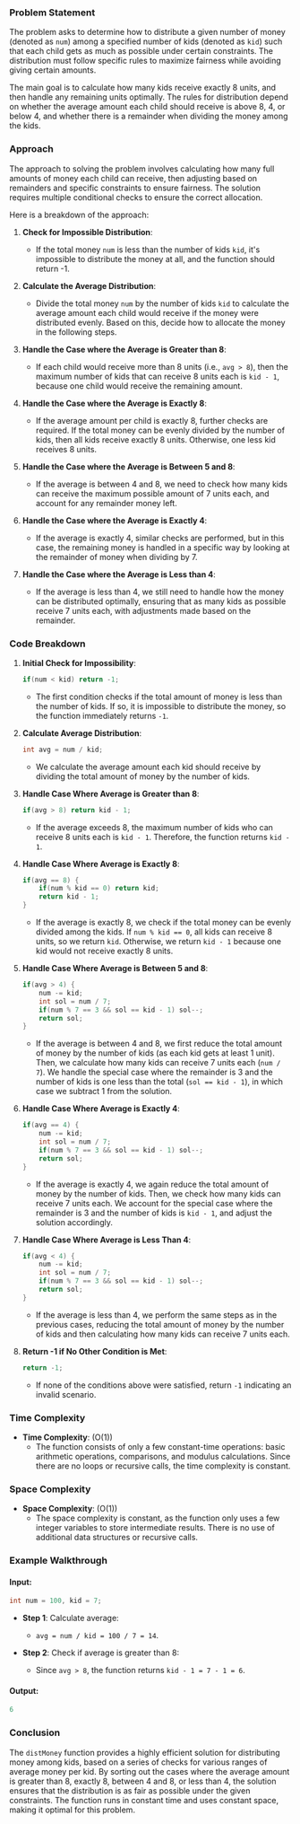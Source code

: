 ### Problem Statement

The problem asks to determine how to distribute a given number of money (denoted as `num`) among a specified number of kids (denoted as `kid`) such that each child gets as much as possible under certain constraints. The distribution must follow specific rules to maximize fairness while avoiding giving certain amounts.

The main goal is to calculate how many kids receive exactly 8 units, and then handle any remaining units optimally. The rules for distribution depend on whether the average amount each child should receive is above 8, 4, or below 4, and whether there is a remainder when dividing the money among the kids.

### Approach

The approach to solving the problem involves calculating how many full amounts of money each child can receive, then adjusting based on remainders and specific constraints to ensure fairness. The solution requires multiple conditional checks to ensure the correct allocation.

Here is a breakdown of the approach:

1. **Check for Impossible Distribution**:
   - If the total money `num` is less than the number of kids `kid`, it's impossible to distribute the money at all, and the function should return -1.

2. **Calculate the Average Distribution**:
   - Divide the total money `num` by the number of kids `kid` to calculate the average amount each child would receive if the money were distributed evenly. Based on this, decide how to allocate the money in the following steps.

3. **Handle the Case where the Average is Greater than 8**:
   - If each child would receive more than 8 units (i.e., `avg > 8`), then the maximum number of kids that can receive 8 units each is `kid - 1`, because one child would receive the remaining amount.

4. **Handle the Case where the Average is Exactly 8**:
   - If the average amount per child is exactly 8, further checks are required. If the total money can be evenly divided by the number of kids, then all kids receive exactly 8 units. Otherwise, one less kid receives 8 units.

5. **Handle the Case where the Average is Between 5 and 8**:
   - If the average is between 4 and 8, we need to check how many kids can receive the maximum possible amount of 7 units each, and account for any remainder money left.

6. **Handle the Case where the Average is Exactly 4**:
   - If the average is exactly 4, similar checks are performed, but in this case, the remaining money is handled in a specific way by looking at the remainder of money when dividing by 7.

7. **Handle the Case where the Average is Less than 4**:
   - If the average is less than 4, we still need to handle how the money can be distributed optimally, ensuring that as many kids as possible receive 7 units each, with adjustments made based on the remainder.

### Code Breakdown

1. **Initial Check for Impossibility**:
   ```cpp
   if(num < kid) return -1;
   ```
   - The first condition checks if the total amount of money is less than the number of kids. If so, it is impossible to distribute the money, so the function immediately returns `-1`.

2. **Calculate Average Distribution**:
   ```cpp
   int avg = num / kid;
   ```
   - We calculate the average amount each kid should receive by dividing the total amount of money by the number of kids.

3. **Handle Case Where Average is Greater than 8**:
   ```cpp
   if(avg > 8) return kid - 1;
   ```
   - If the average exceeds 8, the maximum number of kids who can receive 8 units each is `kid - 1`. Therefore, the function returns `kid - 1`.

4. **Handle Case Where Average is Exactly 8**:
   ```cpp
   if(avg == 8) {
       if(num % kid == 0) return kid;
       return kid - 1;
   }
   ```
   - If the average is exactly 8, we check if the total money can be evenly divided among the kids. If `num % kid == 0`, all kids can receive 8 units, so we return `kid`. Otherwise, we return `kid - 1` because one kid would not receive exactly 8 units.

5. **Handle Case Where Average is Between 5 and 8**:
   ```cpp
   if(avg > 4) {
       num -= kid;
       int sol = num / 7;
       if(num % 7 == 3 && sol == kid - 1) sol--;
       return sol;
   }
   ```
   - If the average is between 4 and 8, we first reduce the total amount of money by the number of kids (as each kid gets at least 1 unit). Then, we calculate how many kids can receive 7 units each (`num / 7`). We handle the special case where the remainder is 3 and the number of kids is one less than the total (`sol == kid - 1`), in which case we subtract 1 from the solution.

6. **Handle Case Where Average is Exactly 4**:
   ```cpp
   if(avg == 4) {
       num -= kid;
       int sol = num / 7;
       if(num % 7 == 3 && sol == kid - 1) sol--;
       return sol;
   }
   ```
   - If the average is exactly 4, we again reduce the total amount of money by the number of kids. Then, we check how many kids can receive 7 units each. We account for the special case where the remainder is 3 and the number of kids is `kid - 1`, and adjust the solution accordingly.

7. **Handle Case Where Average is Less Than 4**:
   ```cpp
   if(avg < 4) {
       num -= kid;
       int sol = num / 7;
       if(num % 7 == 3 && sol == kid - 1) sol--;
       return sol;
   }
   ```
   - If the average is less than 4, we perform the same steps as in the previous cases, reducing the total amount of money by the number of kids and then calculating how many kids can receive 7 units each.

8. **Return -1 if No Other Condition is Met**:
   ```cpp
   return -1;
   ```
   - If none of the conditions above were satisfied, return `-1` indicating an invalid scenario.

### Time Complexity

- **Time Complexity**: \(O(1)\)
  - The function consists of only a few constant-time operations: basic arithmetic operations, comparisons, and modulus calculations. Since there are no loops or recursive calls, the time complexity is constant.

### Space Complexity

- **Space Complexity**: \(O(1)\)
  - The space complexity is constant, as the function only uses a few integer variables to store intermediate results. There is no use of additional data structures or recursive calls.

### Example Walkthrough

#### Input:
```cpp
int num = 100, kid = 7;
```

- **Step 1**: Calculate average:
  - `avg = num / kid = 100 / 7 = 14`.

- **Step 2**: Check if average is greater than 8:
  - Since `avg > 8`, the function returns `kid - 1 = 7 - 1 = 6`.

#### Output:
```cpp
6
```

### Conclusion

The `distMoney` function provides a highly efficient solution for distributing money among kids, based on a series of checks for various ranges of average money per kid. By sorting out the cases where the average amount is greater than 8, exactly 8, between 4 and 8, or less than 4, the solution ensures that the distribution is as fair as possible under the given constraints. The function runs in constant time and uses constant space, making it optimal for this problem.